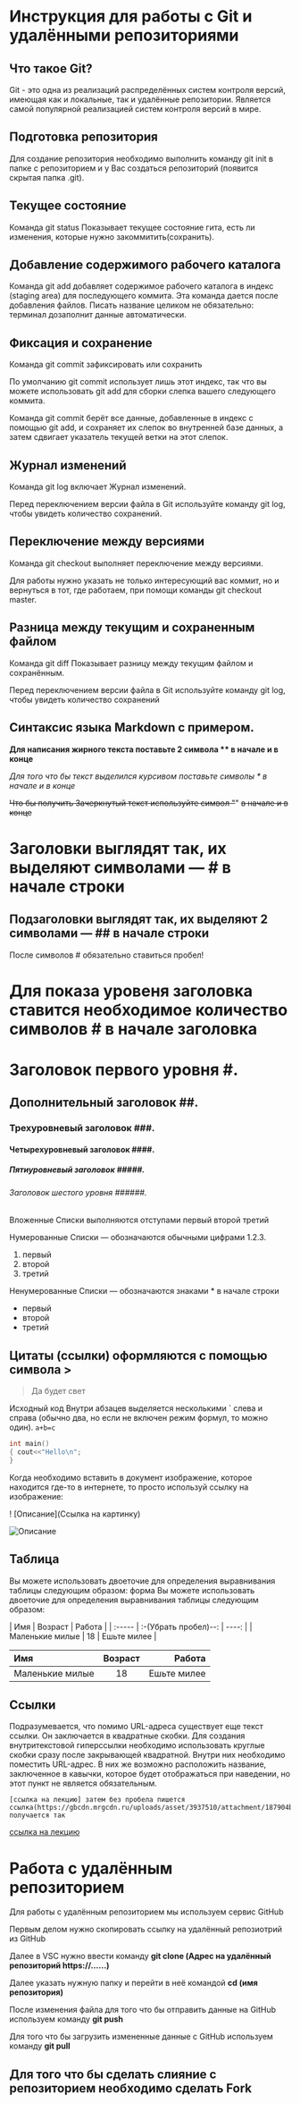 # Инструкция для работы с Git и удалёнными репозиториями 
## Что такое Git?

Git - это одна из реализаций распределённых систем контроля версий, имеющая как и локальные, так и удалённые репозитории. Является самой популярной реализацией систем контроля версий в мире.

## Подготовка репозитория
Для создание репозитория необходимо выполнить команду git init в папке с репозиторием и у Вас создаться репозиторий (появится скрытая папка .git).

## Текущее состояние 
Команда git status Показывает текущее состояние гита, есть ли изменения, которые нужно закоммитить(сохранить).

## Добавление содержимого рабочего каталога

Команда git add добавляет содержимое рабочего каталога в индекс (staging area) для последующего коммита. Эта команда дается после добавления файлов. Писать название целиком не обязательно: терминал дозаполнит данные автоматически.

## Фиксация и сохранение 

Команда git commit зафиксировать или сохранить

По умолчанию git commit использует лишь этот индекс, так что вы можете использовать git add для сборки слепка вашего следующего коммита.

Команда git commit берёт все данные, добавленные в индекс с помощью git add, и сохраняет их слепок во внутренней базе данных, а затем сдвигает указатель текущей ветки на этот слепок.

## Журнал изменений

Команда git log включает Журнал изменений.

Перед переключением версии файла в Git
используйте команду git log, чтобы увидеть
количество сохранений.

## Переключение между версиями 
Команда git checkout выполняет переключение между версиями.

Для работы нужно указать не только интересующий вас коммит, но и вернуться в тот, где работаем, при помощи команды git checkout master.

## Разница между текущим и сохраненным файлом

Команда git diff Показывает разницу между текущим файлом и сохранённым.

Перед переключением версии файла в Git
используйте команду git log, чтобы увидеть
количество сохранений
## Синтаксис языка Markdown с примером.

**Для написания жирного текста поставьте 2 символа ** в начале и в конце**

*Для того что бы текст выделился курсивом поставьте символы * в начале и в конце*

~~Что бы получить Зачеркнутый текст используйте символ "~~" ~~в начале и в конце~~

# Заголовки выглядят так, их выделяют символами — # в начале строки

## Подзаголовки выглядят так, их выделяют 2 символами — ## в начале строки

После символов # обязательно ставиться пробел!

 # Для показа уровеня заголовка ставится необходимое количество символов # в начале заголовка

# Заголовок первого уровня #.
 ## Дополнительный заголовок ##.
 ### Трехуровневый заголовок ###.
 #### Четырехуровневый заголовок ####.
 ##### Пятиуровневый заголовок #####.
 ###### Заголовок шестого уровня ######.

  Вложенные Списки выполняются отступами
    первый
    второй
    третий



Нумерованные Списки — обозначаются
обычными цифрами 1.2.3.
1. первый
2. второй
3. третий

Ненумерованные Списки — обозначаются
знаками * в начале строки
* первый 
* второй
* третий

## Цитаты (ссылки) оформляются с помощью символа >
>Да будет свет

Исходный код
Внутри абзацев выделяется несколькими ` слева и справа (обычно два, но если не включен режим формул, то можно один). 
``a+b=c`` 
```c++
int main()
{ cout<<"Hello\n";
}

```
Когда необходимо вставить в документ изображение, которое находится где-то в интернете, то просто используй ссылку на изображение:

! [Описание](Ссылка на картинку)


![Описание](https://picsum.photos/800/600)


## Таблица
Вы можете использовать двоеточие для определения выравнивания таблицы следующим образом:
 форма
Вы можете использовать двоеточие для определения выравнивания таблицы следующим образом:

| Имя | Возраст | Работа |
| :----- | :-(Убрать пробел)--: | ----: |
 | Маленькие милые | 18 | Ешьте милее |

| Имя | Возраст | Работа |
| :----- | :---: | ----: |
 | Маленькие милые | 18 | Ешьте милее | 

## Ссылки 
Подразумевается, что помимо URL-адреса существует еще текст ссылки. Он заключается в квадратные скобки. Для создания внутритекстовой гиперссылки необходимо использовать круглые скобки сразу после закрывающей квадратной. Внутри них необходимо поместить URL-адрес. В них же возможно расположить название, заключенное в кавычки, которое будет отображаться при наведении, но этот пункт не является обязательным.

    [ссылка на лекцию] затем без пробела пишется ссылка(https://gbcdn.mrgcdn.ru/uploads/asset/3937510/attachment/187904bc7fa424abc113f5dda8b497ff.pdf)
    получается так

[ссылка на лекцию](https://gbcdn.mrgcdn.ru/uploads/asset/3937510/attachment/187904bc7fa424abc113f5dda8b497ff.pdf)

# Работа с удалённым репозиторием

Для работы с удалённым репозиторием мы используем сервис GitHub 

Первым делом нужно скопировать ссылку на удалённый репозиотрий из GitHub

Далее в VSC нужно ввести команду **git clone (Адрес на удалённый репозиторий https://......)**

Далее указать нужную папку и перейти в неё командой **cd (имя репозитория)**

После изменения файла для того что бы отправить данные на GitHub используем команду **git push**

Для того что бы загрузить измененные данные с GitHub используем команду **git pull**

## Для того что бы сделать слияние с репозиторием необходимо сделать Fork


